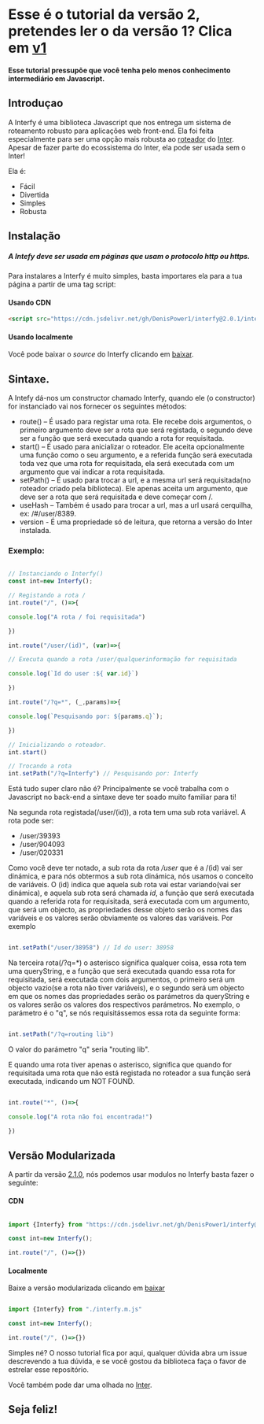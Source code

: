 # Esse é o tutorial da versão 2, pretendes ler o da versão 1? Clica em [v1](https://github.com/DenisPower1/interfy/tree/main/tutorial/pt/v1)
#### Esse tutorial pressupõe que você tenha pelo menos conhecimento intermediário em Javascript.

## Introduçao
A Interfy é uma biblioteca Javascript que nos entrega um sistema de roteamento robusto para aplicações web front-end. Ela foi feita especialmente para ser uma opção mais robusta ao [roteador](http://interjs.epizy.com/v1/tutorial/pt/roteador) do [Inter](https://github.com/DenisPower1/inter).
Apesar de fazer parte do ecossistema do Inter, ela pode ser usada sem o Inter!

Ela é:

*	Fácil
*	Divertida
*	Simples
*	Robusta

## Instalação
##### A Intefy deve ser usada em páginas que usam o protocolo http ou https.
Para instalares a Interfy é muito simples, basta importares ela para a tua página a partir de uma tag script:
#### Usando CDN
```html
<script src="https://cdn.jsdelivr.net/gh/DenisPower1/interfy@2.0.1/interfy.g.min.js"></script>
```
#### Usando localmente

Você pode baixar o *source* do Interfy clicando em [baixar](https://github.com/DenisPower1/interfy/releases/download/v2.0.1/interfy.g.min.js).


## Sintaxe.

A Intefy dá-nos um constructor chamado Interfy, quando ele (o constructor) for instanciado vai nos fornecer os seguintes métodos:
*	route() – É usado para registar uma rota. Ele recebe dois argumentos, o primeiro argumento deve ser a rota que será registada, o segundo deve ser a função que será executada quando a rota for requisitada.
*	start() – É usado para anicializar o roteador. Ele aceita opcionalmente uma função como o seu argumento, e a referida função será executada toda vez que uma rota for requisitada, ela será executada com um argumento que vai indicar a rota requisitada.
*	setPath() – É usado para trocar a url, e a mesma url será requisitada(no roteador criado pela biblioteca). Ele apenas aceita um argumento, que deve ser a rota que será requisitada e deve começar com /.
*	useHash – Também é usado para trocar a url, mas a url usará cerquilha, ex: /#/user/8389.
* version - É uma propriedade só de leitura, que retorna a versão do Inter instalada.


### Exemplo:

```javascript

// Instanciando o Interfy()
const int=new Interfy();

// Registando a rota /
int.route("/", ()=>{

console.log("A rota / foi requisitada")

})

int.route("/user/(id)", (var)=>{

// Executa quando a rota /user/qualquerinformação for requisitada

console.log(`Id do user :${ var.id}`) 

})

int.route("/?q=*", (_,params)=>{

console.log(`Pesquisando por: ${params.q}`);

})

// Inicializando o roteador.
int.start()

// Trocando a rota
int.setPath("/?q=Interfy") // Pesquisando por: Interfy

```

Está tudo super claro não é? Principalmente se você trabalha com o Javascript no back-end a sintaxe deve ter soado muito familiar para ti!

Na segunda rota registada(/user/(id)), a rota tem uma sub rota variável. A rota pode ser:

* /user/39393
* /user/904093
* /user/020331 

Como você deve ter notado, a sub rota da rota */user* que é a /(id) vai ser dinámica, e para nós obtermos a sub rota dinámica, nós usamos o conceito de variáveis. O (id) indica que aquela sub rota vai estar variando(vai ser dinámica), e aquela sub rota será chamada *id*, a função que será executada quando a referida rota for requisitada, será executada com um argumento, que será um objecto, as propriedades desse objeto serão os nomes das variáveis e os valores serão obviamente os valores das variáveis. Por exemplo

```javascript

int.setPath("/user/38958") // Id do user: 38958 

```

Na terceira rota(/?q=*) o asterisco significa qualquer coisa, essa rota tem uma queryString, e a função que será executada quando essa rota for requisitada, será executada com dois argumentos, o primeiro será um objecto  vazio(se a rota não tiver variáveis), e o segundo será um objecto em que os nomes das propriedades serão os parámetros da queryString  e os valores serão os valores dos respectivos parámetros. No exemplo, o parámetro é o "q", se nós requisitássemos essa rota da seguinte forma:

```javascript

int.setPath("/?q=routing lib")

``` 

O valor do parámetro "q" seria "routing lib".

E quando uma rota tiver apenas o asterisco, significa que quando for requisitada uma rota que não está registada no roteador a sua função será executada, indicando um NOT FOUND.

```javascript

int.route("*", ()=>{

console.log("A rota não foi encontrada!")

})

```



## Versão Modularizada

A partir da versão [2.1.0](https://github.com/inter-frame/interfy/releases/tag/v2.1.0), nós podemos usar modulos no Interfy basta fazer o seguinte:

#### CDN

```javascript

import {Interfy} from "https://cdn.jsdelivr.net/gh/DenisPower1/interfy@2.1.0/module/interfy.m.js"

const int=new Interfy();

int.route("/", ()=>{})

```

#### Localmente

Baixe a versão modularizada clicando em [baixar](https://github.com/inter-frame/interfy/releases/download/v2.1.0/interfy.m.js)


```javascript

import {Interfy} from "./interfy.m.js"

const int=new Interfy();

int.route("/", ()=>{})

```

Simples né? O nosso tutorial fica por aqui, qualquer dúvida abra um issue descrevendo a tua dúvida, e se você gostou da biblioteca faça o favor de estrelar esse repositório.

Você também pode dar uma olhada no [Inter](https://github.com/DenisPower1/inter).


## Seja feliz!
